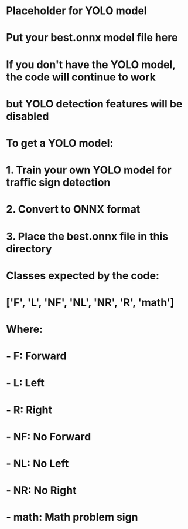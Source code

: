 # Placeholder for YOLO model

# Put your best.onnx model file here

# If you don't have the YOLO model, the code will continue to work

# but YOLO detection features will be disabled

# To get a YOLO model:

# 1. Train your own YOLO model for traffic sign detection

# 2. Convert to ONNX format

# 3. Place the best.onnx file in this directory

# Classes expected by the code:

# ['F', 'L', 'NF', 'NL', 'NR', 'R', 'math']

# Where:

# - F: Forward

# - L: Left

# - R: Right

# - NF: No Forward

# - NL: No Left

# - NR: No Right

# - math: Math problem sign
